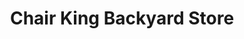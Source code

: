 ---
title: "Chair King Backyard Store"
url: /fort-worth/chair-king-backyard-store/
shop: furniture
---